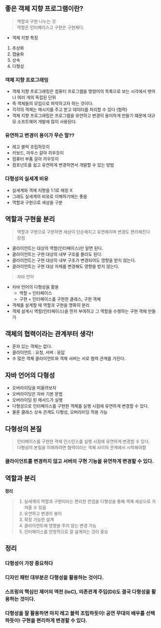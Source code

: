 ## 좋은 객체 지향 프로그램이란?   
>역할과 구현 나누는 것   
역할은 인터페이스고 구현은 구현체다.  

- 객체 지향 특징  
1. 추상화  
2. 캡슐화  
3. 상속  
4. 다형성   

### 객체 지향 프로그래밍   
- 객체 지향 프로그래밍은 컴퓨터 프로그램을 명령어의 목록으로 보는 시각에서 벗어나 여러 개의 독립된 단위  
- 즉 객체들의 모임으로 파악하고자 하는 것이다.   
- 각각의 객체는 메시지를 주고 받고 데이터를 처리할 수 있다 (협력)  
- 객체 지향 프로그래밍은 프로그램을 유연하고 변경이 용이하게 만들기 떄문에 대규모 소프트웨어 개발에 많이 사용된다.   

### 유연하고 변경이 용이가 무슨 말??  
- 레고 블럭 조립하듯이  
- 키보드, 마우스 갈아 끼우듯이  
- 컴퓨터 부품 갈아 끼우듯이   
- 컴포넌트를 쉽고 유연하게 변경하면서 개발할 수 있는 방법   

### 다형성의 실세계 비유   
- 실세계와 객체 지향을 1:1로 매칭 X  
- 그래도 실세계의 비유로 이해하기에는 좋음   
- 역할과 구현으로 세상을 구분   

## 역할과 구현을 분리  
> 역할과 구현으로 구분하면 세상이 단순해지고 유연해지며 변경도 편리해진다  
> 장점   
  - 클라이언트는 대상의 역할(인터페이스)만 알면 된다.  
  - 클라이언트는 구현 대상의 내부 구조를 몰라도 된다.  
  - 클라이언트는 구현 대상의 내부 구조가 변경되어도 영향을 받지 않는다.  
  - 클라이언트는 구현 대상 자체를 변경해도 영향을 받지 않는다.   

> 자바 언어   
  - 자바 언어의 다형성을 활용   
    - 역할 = 인터페이스  
    - 구현 = 인터페이스를 구현한 클래스, 구현 객체  
  - 객체를 설계할 때 역할과 구현을 명확히 분리  
  - 객체 설계시 역할(인터페이스)을 먼저 부여하고 그 역할을 수행하는 구현 객체 만들기   

## 객체의 협력이라는 관계부터 생각!  
- 혼자 있는 객체는 없다.  
- 클라이언트 : 요청, 서버 : 응답   
- 수 많은 객체 클라이언트와 객체 서버는 서로 협력 관계를 가진다.  

## 자바 언어의 다형성   
- 오버라이딩을 떠올려보자   
- 오버라이딩은 자바 기본 문법   
- 오버라이딩 된 메서드가 실행   
- 다형성으로 인터페이스를 구현한 객체를 실행 시점에 유연하게 변경할 수 있다.   
- 물론 클래스 상속 관계도 다형성, 오버라이딩 적용 가능   

## 다형성의 본질 
> 인터페이스를 구현한 객체 인스턴스를 실행 시점에 유연하게 변경할 수 있다.  
다형성의 본질을 이해하려면 협력이라는 객체 사이의 관계에서 시작해야함   
### 클라이언트를 변경하지 않고 서버의 구현 기능을 유연하게 변경할 수 있다.   

## 역할과 분리  
**정리**

> 1. 실세계의 역할과 구현이라는 편리한 컨셉을 다형성을 통해 겍체 세상으로 가져올 수 있음   
> 2. 유연하고 변경이 용이   
> 3. 확장 가능한 설계  
> 4. 클라이언트에 영향을 주지 않는 변경 가능   
> 5. 인터페이스를 안정적으로 잘 설계하는 것이 중요   

## **정리**     
### 다형성이 가장 중요하다   
### 디자인 패턴 대부분은 다형성을 활용하는 것이다.  
### 스프링의 핵심인 제어의 역전 (IoC), 의존관계 주입(DI)도 결국 다형성을 활용하는 것이다.  
### 다형성을 잘 활용하면 마치 레고 블럭 조립하듯이! 공연 무대의 배우를 선택하듯이! 구현을 편리하게 변경할 수 있다.    

